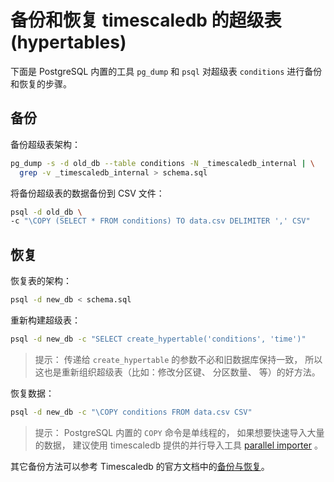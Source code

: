 # 备份和恢复 timescaledb 的超级表 (hypertables)

下面是 PostgreSQL 内置的工具 `pg_dump` 和 `psql` 对超级表 `conditions` 进行备份和恢复的步骤。

## 备份

备份超级表架构：

```bash
pg_dump -s -d old_db --table conditions -N _timescaledb_internal | \
  grep -v _timescaledb_internal > schema.sql
```

将备份超级表的数据备份到 CSV 文件：

```bash
psql -d old_db \
-c "\COPY (SELECT * FROM conditions) TO data.csv DELIMITER ',' CSV"
```

## 恢复

恢复表的架构：

```bash
psql -d new_db < schema.sql
```

重新构建超级表：

```bash
psql -d new_db -c "SELECT create_hypertable('conditions', 'time')"
```

> 提示： 传递给 `create_hypertable` 的参数不必和旧数据库保持一致， 所以这也是重新组织超级表（比如：修改分区键、 分区数量、 等）的好方法。

恢复数据：

```bash
psql -d new_db -c "\COPY conditions FROM data.csv CSV"
```

> 提示： PostgreSQL 内置的 `COPY` 命令是单线程的， 如果想要快速导入大量的数据， 建议使用 timescaledb 提供的并行导入工具 [parallel importer](https://github.com/timescale/timescaledb-parallel-copy) 。

其它备份方法可以参考 Timescaledb 的官方文档中的[备份与恢复](https://docs.timescale.com/latest/using-timescaledb/backup)。
